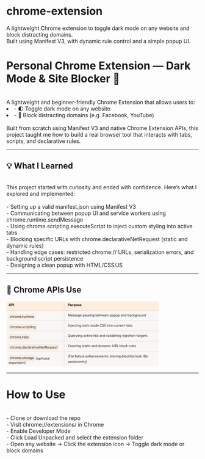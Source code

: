 # chrome-extension
 A lightweight Chrome extension to toggle dark mode on any website and block distracting domains. <br>Built using Manifest V3, with dynamic rule control and a simple popup UI.<br>
<h1> Personal Chrome Extension — Dark Mode & Site Blocker 🚀</h1><br>
A lightweight and beginner-friendly Chrome Extension that allows users to:
<li>- 🌓 Toggle dark mode on any website</li>
<li>- 🚫 Block distracting domains (e.g. Facebook, YouTube)</li><br>
Built from scratch using Manifest V3 and native Chrome Extension APIs, this project taught me how to build a real browser tool that interacts with tabs, scripts, and declarative rules.
<hr>
<h2><b>💡 What I Learned</b></h2><br>
This project started with curiosity and ended with confidence. Here’s what I explored and implemented:
<br>
<br>- Setting up a valid manifest.json using Manifest V3
<br>- Communicating between popup UI and service workers using chrome.runtime.sendMessage
<br>- Using chrome.scripting.executeScript to inject custom styling into active tabs
<br>- Blocking specific URLs with chrome.declarativeNetRequest (static and dynamic rules)
<br>- Handling edge cases: restricted chrome:// URLs, serialization errors, and background script persistence
<br>- Designing a clean popup with HTML/CSS/JS<br>
<hr>
<h2>🧩 Chrome APIs Use</h2>
<img src="asset/asset.png" width="400"/>
<hr>
<h1> How to Use</h1>
<br>- Clone or download the repo
<br>- Visit chrome://extensions/ in Chrome
<br>- Enable Developer Mode
<br>- Click Load Unpacked and select the extension folder
<br>- Open any website → Click the extension icon → Toggle dark mode or block domains

